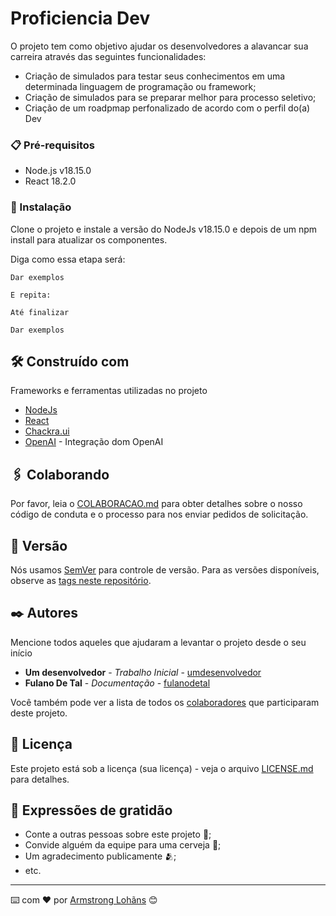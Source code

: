 # Proficiencia Dev

 O projeto tem como objetivo ajudar os desenvolvedores a alavancar sua carreira através das seguintes funcionalidades: 
 
 * Criação de simulados para testar seus conhecimentos em uma determinada linguagem de programação ou framework;
 * Criação de simulados para se preparar melhor para processo seletivo;
 * Criação de um roadpmap perfonalizado de acordo com o perfil do(a) Dev


### 📋 Pré-requisitos

* Node.js v18.15.0
* React 18.2.0


### 🔧 Instalação

Clone o projeto e instale a versão do NodeJs v18.15.0 e depois de um npm install para atualizar os componentes.

Diga como essa etapa será:

```
Dar exemplos
```

```
E repita:
```


```
Até finalizar
```

```
Dar exemplos
```

## 🛠️ Construído com

Frameworks e ferramentas utilizadas no projeto

* [NodeJs]([https://nodejs.org/en]) 
* [React]([https://react.dev/]) 
* [Chackra.ui]([https://chakra-ui.com/]) 
* [OpenAI]([https://platform.openai.com/]) - Integração dom OpenAI

## 🖇️ Colaborando

Por favor, leia o [COLABORACAO.md](https://gist.github.com/usuario/linkParaInfoSobreContribuicoes) para obter detalhes sobre o nosso código de conduta e o processo para nos enviar pedidos de solicitação.

## 📌 Versão

Nós usamos [SemVer](http://semver.org/) para controle de versão. Para as versões disponíveis, observe as [tags neste repositório](https://github.com/suas/tags/do/projeto). 

## ✒️ Autores

Mencione todos aqueles que ajudaram a levantar o projeto desde o seu início

* **Um desenvolvedor** - *Trabalho Inicial* - [umdesenvolvedor](https://github.com/linkParaPerfil)
* **Fulano De Tal** - *Documentação* - [fulanodetal](https://github.com/linkParaPerfil)

Você também pode ver a lista de todos os [colaboradores](https://github.com/usuario/projeto/colaboradores) que participaram deste projeto.

## 📄 Licença

Este projeto está sob a licença (sua licença) - veja o arquivo [LICENSE.md](https://github.com/usuario/projeto/licenca) para detalhes.

## 🎁 Expressões de gratidão

* Conte a outras pessoas sobre este projeto 📢;
* Convide alguém da equipe para uma cerveja 🍺;
* Um agradecimento publicamente 🫂;
* etc.


---
⌨️ com ❤️ por [Armstrong Lohãns](https://gist.github.com/lohhans) 😊
